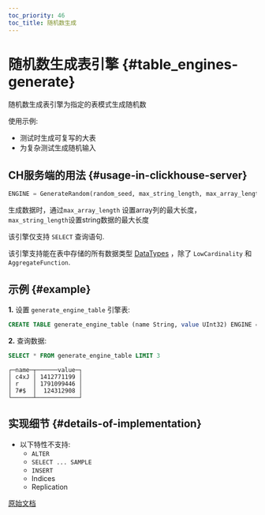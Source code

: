 ```yaml
---
toc_priority: 46
toc_title: 随机数生成
---
```


# 随机数生成表引擎 {#table_engines-generate}

随机数生成表引擎为指定的表模式生成随机数

使用示例:
- 测试时生成可复写的大表
- 为复杂测试生成随机输入

## CH服务端的用法 {#usage-in-clickhouse-server}

``` sql
ENGINE = GenerateRandom(random_seed, max_string_length, max_array_length)
```

生成数据时，通过`max_array_length` 设置array列的最大长度， `max_string_length`设置string数据的最大长度

该引擎仅支持 `SELECT` 查询语句.

该引擎支持能在表中存储的所有数据类型 [DataTypes](../../../sql-reference/data-types/index.md) ，除了 `LowCardinality` 和 `AggregateFunction`.

## 示例 {#example}

**1.** 设置 `generate_engine_table` 引擎表:

``` sql
CREATE TABLE generate_engine_table (name String, value UInt32) ENGINE = GenerateRandom(1, 5, 3)
```

**2.** 查询数据:

``` sql
SELECT * FROM generate_engine_table LIMIT 3
```

``` text
┌─name─┬──────value─┐
│ c4xJ │ 1412771199 │
│ r    │ 1791099446 │
│ 7#$  │  124312908 │
└──────┴────────────┘
```

## 实现细节 {#details-of-implementation}

-   以下特性不支持:
    -   `ALTER`
    -   `SELECT ... SAMPLE`
    -   `INSERT`
    -   Indices
    -   Replication

[原始文档](https://clickhouse.com/docs/en/operations/table_engines/generate/) <!--hide-->
